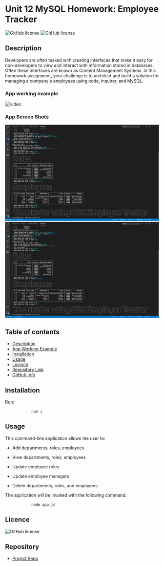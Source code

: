 # Unit 12 MySQL Homework: Employee Tracker

![GitHub license](https://img.shields.io/badge/Made%20by-%40niyati7892-orange)
![GitHub license](https://img.shields.io/badge/license-MIT-blue.svg)

## Description 

Developers are often tasked with creating interfaces that make it easy for non-developers to view and interact with information stored in databases. Often these interfaces are known as Content Management Systems. In this homework assignment, your challenge is to architect and build a solution for managing a company's employees using node, inquirer, and MySQL.

### App working example
![video](https://github.com/niyati7892/Employee-Tracker/blob/main/screenshot/employee%20.gif)



### App Screen Shots
![screnshot1](https://github.com/niyati7892/Employee-Tracker/blob/main/screenshot/screen1.png)
![screnshot2](https://github.com/niyati7892/Employee-Tracker/blob/main/screenshot/screen1.png)



## Table of contents

- [Description](#Description)
- [App Working Example](#Description)
- [Installation](#Installation)
- [Usage](#Usage)
- [Licence](#Licence)
- [Repository Link](#Repository)
- [GitHub Info](#GitHub) 

## Installation
Run:

                npm i

## Usage

This command-line application allows the user to:

  * Add departments, roles, employees

  * View departments, roles, employees

  * Update employee roles

  * Update employee managers

  * Delete departments, roles, and employees

The application will be invoked with the following command:

                node app.js
                
                
 ## Licence

![GitHub license](https://img.shields.io/badge/license-MIT-blue.svg)

## Repository

- [Project Repo](https://github.com/niyati7892/Employee-Tracker)
